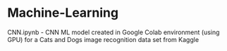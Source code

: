 # Machine-Learning

CNN.ipynb - CNN ML model created in Google Colab environment (using GPU) for a Cats and Dogs image recognition data set from Kaggle
